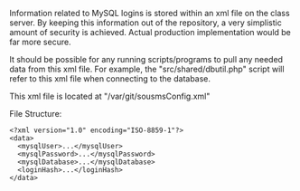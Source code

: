 Information related to MySQL logins is stored within an xml file on the class server. By keeping this information out of the repository, a very simplistic amount of security is achieved. Actual production implementation would be far more secure. 

It should be possible for any running scripts/programs to pull any needed data from this xml file. For example, the "src/shared/dbutil.php" script will refer to this xml file when connecting to the database.

This xml file is located at "/var/git/sousmsConfig.xml"

File Structure:
```
<?xml version="1.0" encoding="ISO-8859-1"?>
<data>
  <mysqlUser>...</mysqlUser>
  <mysqlPassword>...</mysqlPassword>
  <mysqlDatabase>...</mysqlDatabase>
  <loginHash>...</loginHash>
</data>
```